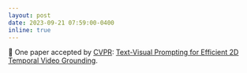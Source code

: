 ```yaml
---
layout: post
date: 2023-09-21 07:59:00-0400
inline: true
---
```


:partying_face: One paper accepted by [CVPR](https://cvpr2023.thecvf.com/): [Text-Visual Prompting for Efficient 2D Temporal Video Grounding](https://openreview.net/pdf?id=ximJfjVxda).
